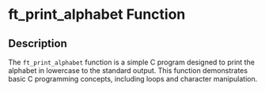 # ft_print_alphabet Function

## Description

The `ft_print_alphabet` function is a simple C program designed to print the alphabet in lowercase to the standard output. This function demonstrates basic C programming concepts, including loops and character manipulation.
